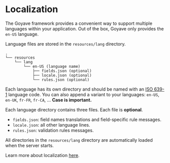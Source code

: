 # Localization

The Goyave framework provides a convenient way to support multiple languages within your application. Out of the box, Goyave only provides the `en-US` language.

Language files are stored in the `resources/lang` directory.

```
.
└── resources
    └── lang
        └── en-US (language name)
            ├── fields.json (optional)
            ├── locale.json (optional)
            └── rules.json (optional)
```

Each language has its own directory and should be named with an [ISO 639-1](https://en.wikipedia.org/wiki/List_of_ISO_639-1_codes) language code. You can also append a variant to your languages: `en-US`, `en-UK`, `fr-FR`, `fr-CA`, ... **Case is important.**

Each language directory contains three files. Each file is **optional**.
- `fields.json`: field names translations and field-specific rule messages.
- `locale.json`: all other language lines.
- `rules.json`: validation rules messages.

All directories in the `resources/lang` directory are automatically loaded when the server starts.

Learn more about localization [here](https://goyave.dev/guide/advanced/localization.html).
